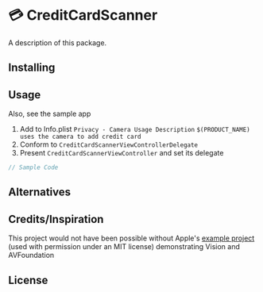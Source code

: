 # 💳 CreditCardScanner

A description of this package.

## Installing

## Usage

Also, see the sample app

1. Add to Info.plist `Privacy - Camera Usage Description` `$(PRODUCT_NAME) uses the camera to add credit card`
1. Conform to `CreditCardScannerViewControllerDelegate`
1. Present `CreditCardScannerViewController` and set its delegate

```swift
// Sample Code
```

## Alternatives



## Credits/Inspiration

This project would not have been possible without Apple's [example project](https://developer.apple.com/documentation/vision/reading_phone_numbers_in_real_time) (used with permission under an MIT license) demonstrating Vision and AVFoundation

## License
